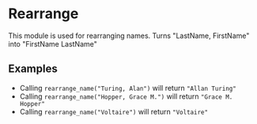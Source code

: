 Rearrange
=========

This module is used for rearranging names.
Turns "LastName, FirstName" into "FirstName LastName"

## Examples

* Calling `rearrange_name("Turing, Alan")` will return `"Allan Turing"`
* Calling `rearrange_name("Hopper, Grace M.")` will return `"Grace M. Hopper"`
* Calling `rearrange_name("Voltaire")` will return `"Voltaire"`
